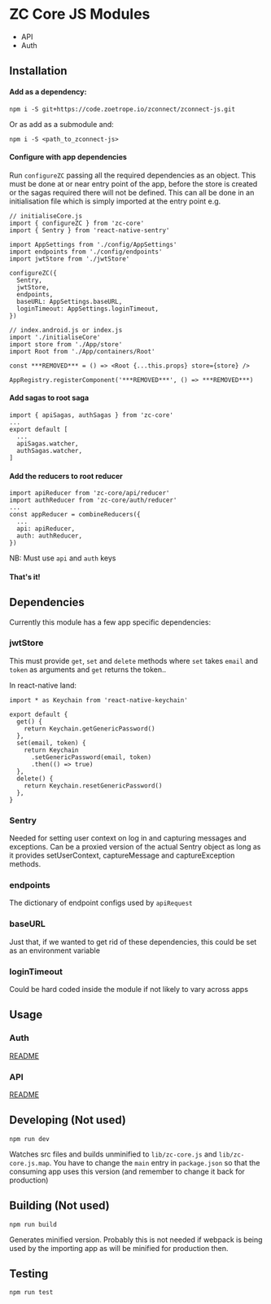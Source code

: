 # ZC Core JS Modules

- API
- Auth

## Installation

#### Add as a dependency:

`npm i -S git+https://code.zoetrope.io/zconnect/zconnect-js.git`

Or as add as a submodule and:

`npm i -S <path_to_zconnect-js>`

#### Configure with app dependencies

Run `configureZC` passing all the required dependencies as an object. This must be done at or near entry point of the app, before the store is created or the sagas required there will not be defined. This can all be done in an initialisation file which is simply imported at the entry point e.g.

```
// initialiseCore.js
import { configureZC } from 'zc-core'
import { Sentry } from 'react-native-sentry'

import AppSettings from './config/AppSettings'
import endpoints from './config/endpoints'
import jwtStore from './jwtStore'

configureZC({
  Sentry,
  jwtStore,
  endpoints,
  baseURL: AppSettings.baseURL,
  loginTimeout: AppSettings.loginTimeout,
})
```
```
// index.android.js or index.js
import './initialiseCore'
import store from './App/store'
import Root from './App/containers/Root'

const ***REMOVED*** = () => <Root {...this.props} store={store} />

AppRegistry.registerComponent('***REMOVED***', () => ***REMOVED***)
```

#### Add sagas to root saga
```
import { apiSagas, authSagas } from 'zc-core'
...
export default [
  ...
  apiSagas.watcher,
  authSagas.watcher,
]
```

#### Add the reducers to root reducer
```
import apiReducer from 'zc-core/api/reducer'
import authReducer from 'zc-core/auth/reducer'
...
const appReducer = combineReducers({
  ...
  api: apiReducer,
  auth: authReducer,
})
```
NB: Must use `api` and `auth` keys

#### That's it!


## Dependencies

Currently this module has a few app specific dependencies:

### jwtStore

This must provide `get`, `set` and `delete` methods where `set` takes `email` and `token` as arguments and `get` returns the token..

In react-native land:
```
import * as Keychain from 'react-native-keychain'

export default {
  get() {
    return Keychain.getGenericPassword()
  },
  set(email, token) {
    return Keychain
      .setGenericPassword(email, token)
      .then(() => true)
  },
  delete() {
    return Keychain.resetGenericPassword()
  },
}
```

### Sentry

Needed for setting user context on log in and capturing messages and exceptions. Can be a proxied version of the actual Sentry object as long as it provides setUserContext, captureMessage and captureException methods.

### endpoints

The dictionary of endpoint configs used by `apiRequest`

### baseURL

Just that, if we wanted to get rid of these dependencies, this could be set as an environment variable

### loginTimeout

Could be hard coded inside the module if not likely to vary across apps

## Usage

### Auth

[README](./src/auth/README.md)

### API

[README](./src/api/README.md)

## Developing (Not used)

`npm run dev`

Watches src files and builds unminified to `lib/zc-core.js` and `lib/zc-core.js.map`. You have to change the `main` entry in `package.json` so that the consuming app uses this version (and remember to change it back for production)

## Building (Not used)

`npm run build`

Generates minified version. Probably this is not needed if webpack is being used by the importing app as will be minified for production then.

## Testing

`npm run test`
